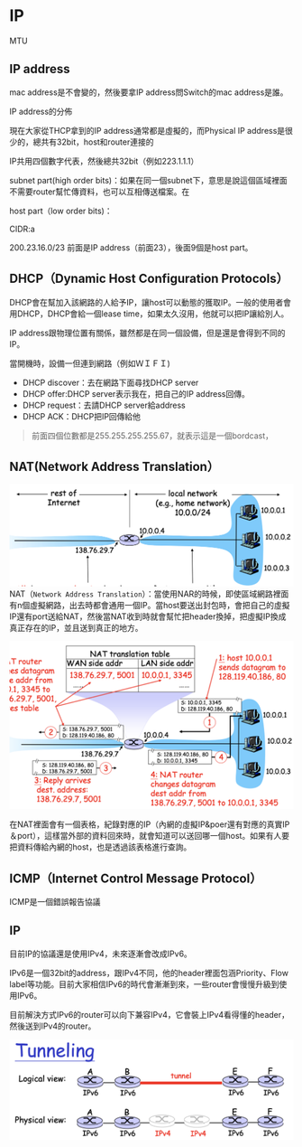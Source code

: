 # IP

MTU


## IP address

mac address是不會變的，然後要拿IP address問Switch的mac address是誰。

IP address的分佈

現在大家從THCP拿到的IP address通常都是虛擬的，而Physical IP address是很少的，總共有32bit，host和router連接的

IP共用四個數字代表，然後總共32bit（例如223.1.1.1）

subnet part(high order bits)：如果在同一個subnet下，意思是說這個區域裡面不需要router幫忙傳資料，也可以互相傳送檔案。在

host part（low order bits)：


CIDR:a

200.23.16.0/23
前面是IP address（前面23），後面9個是host part。

## DHCP（Dynamic Host Configuration Protocols）

DHCP會在幫加入該網路的人給予IP，讓host可以動態的獲取IP。一般的使用者會用DHCP，DHCP會給一個lease time，如果太久沒用，他就可以把IP讓給別人。

IP address跟物理位置有關係，雖然都是在同一個設備，但是還是會得到不同的IP。

當開機時，設備一但連到網路（例如ＷＩＦＩ)
- DHCP discover：去在網路下面尋找DHCP server
- DHCP offer:DHCP server表示我在，把自己的IP address回傳。
- DHCP request：去請DHCP server給address
- DHCP ACK：DHCP把IP回傳給他

>前面四個位數都是255.255.255.255.67，就表示這是一個bordcast，


## NAT(Network Address Translation）

![RelationShip](./圖片/NAT.png)
NAT（`Network Address Translation`）：當使用NAR的時候，即使區域網路裡面有n個虛擬網路，出去時都會通用一個IP。當host要送出封包時，會把自己的虛擬IP還有port送給NAT，然後當NAT收到時就會幫忙把header換掉，把虛擬IP換成真正存在的IP，並且送到真正的地方。

![RelationShip](./圖片/NAT2.png)

在NAT裡面會有一個表格，紀錄對應的IP（內網的虛擬IP&poer還有對應的真實IP＆port），這樣當外部的資料回來時，就會知道可以送回哪一個host。如果有人要把資料傳給內網的host，也是透過該表格進行查詢。

## ICMP（Internet Control Message Protocol）

ICMP是一個錯誤報告協議

## IP

目前IP的協議還是使用IPv4，未來逐漸會改成IPv6。

IPv6是一個32bit的address，跟IPv4不同，他的header裡面包涵Priority、Flow label等功能。目前大家相信IPv6的時代會漸漸到來，一些router會慢慢升級到使用IPv6。

目前解決方式IPv6的router可以向下兼容IPv4，它會裝上IPv4看得懂的header，然後送到IPv4的router。


![RelationShip](./圖片/tunneling.png)